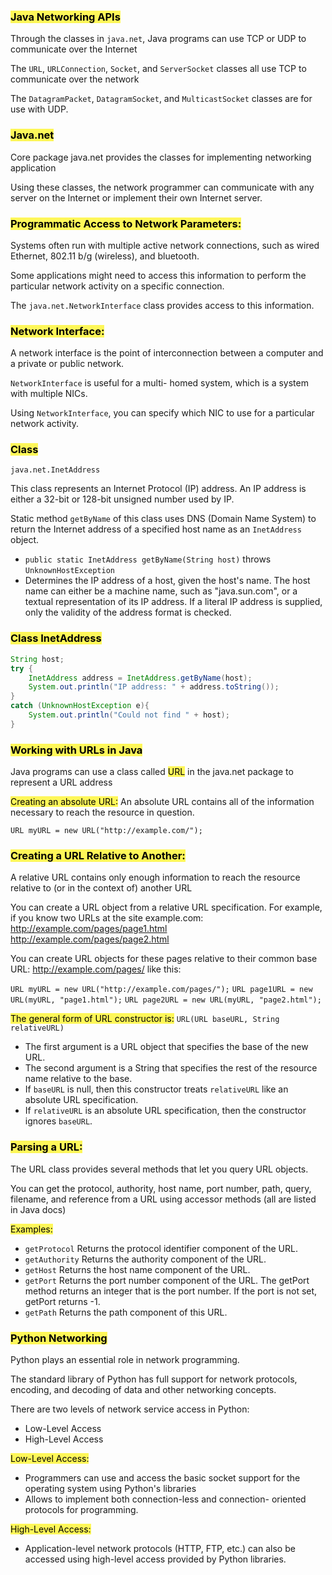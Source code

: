 ### <mark style="background: #FFF503A6;">Java Networking APIs</mark>

Through the classes in ``java.net``, Java programs can use TCP or UDP to communicate over the Internet

The ``URL``, ``URLConnection``, ``Socket``, and ``ServerSocket`` classes all use TCP to communicate over the network

The ``DatagramPacket``, ``DatagramSocket``, and ``MulticastSocket`` classes are for use with UDP.

### <mark style="background: #FFF503A6;">Java.net</mark>

Core package java.net provides the classes for implementing networking application

Using these classes, the network programmer can communicate with any server on the Internet or implement their own Internet server.

### <mark style="background: #FFF503A6;">Programmatic Access to Network Parameters:</mark>

Systems often run with multiple active network connections, such as wired Ethernet, 802.11 b/g (wireless), and bluetooth.

Some applications might need to access this information to perform the particular network activity on a specific connection.

The ``java.net.NetworkInterface`` class provides access to this information.

### <mark style="background: #FFF503A6;">Network Interface:</mark>

A network interface is the point of interconnection between a computer and a private or public network.

``NetworkInterface`` is useful for a multi- homed system, which is a system with multiple NICs.

Using ``NetworkInterface``, you can specify which NIC to use for a particular network activity.

### <mark style="background: #FFF503A6;">Class</mark>

``java.net.InetAddress``

This class represents an Internet Protocol (IP) address. An IP address is either a 32-bit or 128-bit unsigned number used by IP.

Static method ``getByName`` of this class uses DNS (Domain Name System) to return the Internet address of a specified host name as an ``InetAddress`` object.
- ``public static InetAddress getByName(String host)`` throws ``UnknownHostException``
- Determines the IP address of a host, given the host's name. The host name can either be a machine name, such as "java.sun.com", or a textual representation of its IP address. If a literal IP address is supplied, only the validity of the address format is checked.

### <mark style="background: #FFF503A6;">Class InetAddress</mark>

```Java
String host;
try {
	InetAddress address = InetAddress.getByName(host);
	System.out.println("IP address: " + address.toString());
}
catch (UnknownHostException e){
	System.out.println("Could not find " + host);
}
```

### <mark style="background: #FFF503A6;">Working with URLs in Java</mark>

Java programs can use a class called <mark style="background: #FFF503A6;">URL</mark> in the java.net package to represent a URL address

<mark style="background: #FFF503A6;">Creating an absolute URL:</mark> An absolute URL contains all of the information necessary to reach the resource in question.

`URL myURL = new URL("http://example.com/");`

### <mark style="background: #FFF503A6;">Creating a URL Relative to Another:</mark>

A relative URL contains only enough information to reach the resource relative to (or in the context of) another URL

You can create a URL object from a relative URL specification. For example, if you know two URLs at the site example.com:
http://example.com/pages/page1.html
http://example.com/pages/page2.html

You can create URL objects for these pages relative to their common base URL: http://example.com/pages/ like this:

``URL myURL = new URL("http://example.com/pages/");``
``URL page1URL = new URL(myURL, "page1.html");``
``URL page2URL = new URL(myURL, "page2.html");``

 <mark style="background: #FFF503A6;">The general form of URL constructor is:</mark>
``URL(URL baseURL, String relativeURL)``
- The first argument is a URL object that specifies the base of the new URL.
- The second argument is a String that specifies the rest of the resource name relative to the base.
- If ``baseURL`` is null, then this constructor treats ``relativeURL`` like an absolute URL specification.
- If ``relativeURL`` is an absolute URL specification, then the constructor ignores ``baseURL``.

### <mark style="background: #FFF503A6;">Parsing a URL:</mark>

The URL class provides several methods that let you query URL objects.

You can get the protocol, authority, host name, port number, path, query, filename, and reference from a URL using accessor methods (all are listed in Java docs)

<mark style="background: #FFF503A6;">Examples:</mark>
- ``getProtocol`` Returns the protocol identifier component of the URL.
- ``getAuthority`` Returns the authority component of the URL.
- ``getHost`` Returns the host name component of the URL.
- ``getPort`` Returns the port number component of the URL. The getPort method returns an integer that is the port number. If the port is not set, getPort returns -1.
- ``getPath`` Returns the path component of this URL.

### <mark style="background: #FFF503A6;">Python Networking</mark>

Python plays an essential role in network programming.

The standard library of Python has full support for network protocols, encoding, and decoding of data and other networking concepts.

There are two levels of network service access in Python:
- Low-Level Access
- High-Level Access

<mark style="background: #FFF503A6;">Low-Level Access:</mark>
- Programmers can use and access the basic socket support for the operating system using Python's libraries
- Allows to implement both connection-less and connection- oriented protocols for programming.

<mark style="background: #FFF503A6;">High-Level Access:</mark>
- Application-level network protocols (HTTP, FTP, etc.) can also be accessed using high-level access provided by Python libraries.